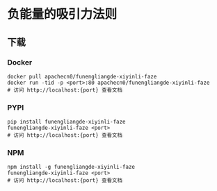 # 负能量的吸引力法则

## 下载

### Docker

```
docker pull apachecn0/funengliangde-xiyinli-faze
docker run -tid -p <port>:80 apachecn0/funengliangde-xiyinli-faze
# 访问 http://localhost:{port} 查看文档
```

### PYPI

```
pip install funengliangde-xiyinli-faze
funengliangde-xiyinli-faze <port>
# 访问 http://localhost:{port} 查看文档
```

### NPM

```
npm install -g funengliangde-xiyinli-faze
funengliangde-xiyinli-faze <port>
# 访问 http://localhost:{port} 查看文档
```